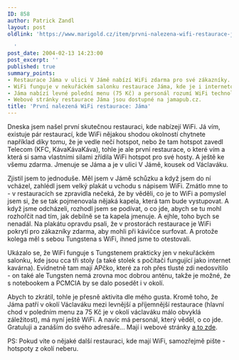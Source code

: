 ```yaml
---
ID: 858
author: Patrick Zandl
layout: post
oldlink: 'https://www.marigold.cz/item/prvni-nalezena-wifi-restaurace-jama

  '
post_date: 2004-02-13 14:23:00
post_excerpt: ''
published: true
summary_points:
- Restaurace Jáma v ulici V Jámě nabízí WiFi zdarma pro své zákazníky.
- WiFi funguje v nekuřáckém salonku restaurace Jáma, kde je i internetová kavárna.
- Jáma nabízí levné polední menu (75 Kč) a personál rozumí WiFi technologii.
- Webové stránky restaurace Jáma jsou dostupné na jamapub.cz.
title: 'První nalezená WiFi restaurace: Jáma'
---
```


<p>
Dneska jsem našel první skutečnou restauraci, kde nabízejí WiFi. Já vím, existuje pár restaurací, kde WiFi nějakou shodou okolností chytnete například díky tomu, že je vedle nečí hotspot, nebo že tam hotspot zavedl Telecom (KFC, KávaKávaKáva), tohle je ale první restaurace, o které vím a která si sama vlastními silami zřídila WiFi hotspot pro své hosty. A ještě ke všemu zdarma. Jmenuje se Jáma a je v ulici V Jámě, kousek od Václaváku. </p>

<p>
Zjistil jsem to jednoduše. Měl jsem v Jámě schůzku a když jsem do ní vcházel, zahlédl jsem velký plakát u vchodu s nápisem WiFi. Zmátlo mne to - v restauracích se zpravidla nečeká, že by věděli, co je to WiFi a pomyslel jsem si, že se tak pojmenovala nějaká kapela, která tam bude vystupovat. A když jsme odcházeli, rozhodl jsem se podívat, o co jde, abych se tu mohl rozhořčit nad tím, jak debilně se ta kapela jmenuje. A ejhle, toho bych se nenadál. Na plakátu opravdu psali, že v prostorách restaurace je WiFi pokrytí pro zákazníky zdarma, aby mohli při kávičce surfovat. A protože kolega měl s sebou Tungstena s WiFi, ihned jsme to otestovali. </p>

<p>
Ukázalo se, že WiFi funguje s Tungstenem prakticky jen v nekuřáckém salonku, kde jsou cca tři stoly (a také stolek s počítači fungující jako internet kavárna). Evidnetně tam mají APčko, které za roh přes tlusté zdi nedosvítilo - on také ale Tungsten nemá zrovna moc dobrou anténu, takže je možné, že s notebookem a PCMCIA by se dalo posedět i v okolí. </p>

<p>
Abych to zkrátil, tohle je přesně aktivita dle mého gusta. Kromě toho, že Jáma patří v okolí Václaváku mezi levnější a příjemnější restaurace (hlavní chod v poledním menu za&#160;75 Kč je v okolí václaváku málo obvyklá záležitost), má nyní ještě WiFi. A navíc má personál, který věděl, o co jde. Gratuluji a zanáším do svého adresáře... Mají i webové stránky <A href="http://www.jamapub.cz/" target=_blank>a to zde</A>.</p>

<p>
PS: Pokud víte o nějaké další restauraci, kde mají WiFi, samozřejmě pište - hotspoty z okolí neberu.</p>